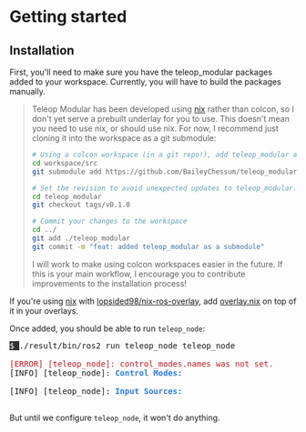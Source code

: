 
# Getting started

## Installation

First, you'll need to make sure you have the teleop_modular packages added to your workspace. Currently, you will have 
to build the packages manually. 

> Teleop Modular has been developed using [nix](https://nixos.org/) rather than colcon, so I don't yet serve a prebuilt 
> underlay for you to use. This doesn't mean you need to use nix, or should use nix. 
> For now, I recommend just cloning it into the workspace as a git submodule:
> ```sh
> # Using a colcon workspace (in a git repo!), add teleop_modular as a submodule
> cd workspace/src
> git submodule add https://github.com/BaileyChessum/teleop_modular.git teleop_modular
>
> # Set the revision to avoid unexpected updates to teleop_modular. Set the appropriate version.
> cd teleop_modular
> git checkout tags/v0.1.0
> 
> # Commit your changes to the workspace
> cd ../
> git add ./teleop_modular
> git commit -m "feat: added teleop_modular as a submodule"
> ```
> I will work to make using colcon workspaces easier in the future. If this is your main workflow, I encourage you to 
> contribute improvements to the installation process!

If you're using [nix](https://nixos.org/) with 
[lopsided98/nix-ros-overlay](https://github.com/lopsided98/nix-ros-overlay), add [overlay.nix](../overlay.nix) on top of 
it in your overlays.

Once added, you should be able to run `teleop_node`:

<pre><span style="background-color:#303030"><font color="#FFFFFF">$ </font></span>./result/bin/ros2 run teleop_node teleop_node

<font color="#C01C28">[ERROR] [teleop_node]: control_modes.names was not set.</font>
[INFO] [teleop_node]: <font color="#2A7BDE"><b>Control Modes:</b></font>

[INFO] [teleop_node]: <font color="#2A7BDE"><b>Input Sources:</b></font>

</pre>

But until we configure `teleop_node`, it won't do anything.